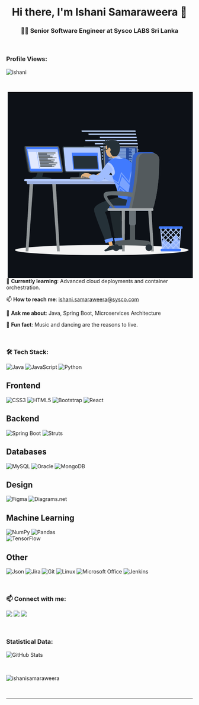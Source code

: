 <h1 align="center">Hi there, I'm Ishani Samaraweera 👋</h1>
<h3 align="center">👩‍💻 Senior Software Engineer at Sysco LABS Sri Lanka</h3>
<div align="center">

</div>
<br>
<p align="right"> <h3>Profile Views:</h3> <img src="https://komarev.com/ghpvc/?username=isam6241&label=Profile%20views&color=0e75b6&style=flat"
    alt="ishani" /> 
  </p>
<br>

<p><img align="right" src="https://github.com/isam6241/isam6241/blob/main/ishani.gif" alt="Ishani" /></p>

🌱 **Currently learning**: Advanced cloud deployments and container orchestration.

📫 **How to reach me**: ishani.samaraweera@sysco.com

💬 **Ask me about**: Java, Spring Boot, Microservices Architecture

🌟 **Fun fact**: Music and dancing are the reasons to live.

<br>

### 🛠 Tech Stack:

<p align="left">
    
![Java](https://img.shields.io/badge/java-%23ED8B00.svg?style=for-the-badge&logo=java&logoColor=white) 
![JavaScript](https://img.shields.io/badge/javascript-%23323330.svg?style=for-the-badge&logo=javascript&logoColor=%23F7DF1E) 
![Python](https://img.shields.io/badge/python-3670A0?style=for-the-badge&logo=python&logoColor=ffdd54)  

## Frontend
![CSS3](https://img.shields.io/badge/css3-%231572B6.svg?style=for-the-badge&logo=css3&logoColor=white) 
![HTML5](https://img.shields.io/badge/html5-%23E34F26.svg?style=for-the-badge&logo=html5&logoColor=white) 
![Bootstrap](https://img.shields.io/badge/bootstrap-%23563D7C.svg?style=for-the-badge&logo=bootstrap&logoColor=white) 
![React](https://img.shields.io/badge/react-%2320232a.svg?style=for-the-badge&logo=react&logoColor=%2361DAFB) 

## Backend
![Spring Boot](https://img.shields.io/badge/Spring%20Boot-6DB33F?style=for-the-badge&logo=springboot&logoColor=white)
![Struts](https://img.shields.io/badge/Struts-EE0000?style=for-the-badge&logo=apache&logoColor=white)

## Databases
![MySQL](https://img.shields.io/badge/MySQL-4479A1?style=for-the-badge&logo=mysql&logoColor=white)
![Oracle](https://img.shields.io/badge/Oracle-F80000?style=for-the-badge&logo=oracle&logoColor=white)
![MongoDB](https://img.shields.io/badge/MongoDB-47A248?style=for-the-badge&logo=mongodb&logoColor=white) 

## Design
![Figma](https://img.shields.io/badge/figma-%23F24E1E.svg?style=for-the-badge&logo=figma&logoColor=white) 
![Diagrams.net](https://img.shields.io/badge/Diagrams.net-F08705?style=for-the-badge&logo=diagrams.net&logoColor=white)


## Machine Learning
![NumPy](https://img.shields.io/badge/numpy-%23013243.svg?style=for-the-badge&logo=numpy&logoColor=white) 
![Pandas](https://img.shields.io/badge/pandas-%23150458.svg?style=for-the-badge&logo=pandas&logoColor=white)  
![TensorFlow](https://img.shields.io/badge/TensorFlow-%23FF6F00.svg?style=for-the-badge&logo=TensorFlow&logoColor=white)

## Other
![Json](https://img.shields.io/badge/json-5E5C5C?style=for-the-badge&logo=json&logoColor=white)
![Jira](https://img.shields.io/badge/Jira-0052CC?style=for-the-badge&logo=Jira&logoColor=white)
![Git](https://img.shields.io/badge/Git-F05032?style=for-the-badge&logo=git&logoColor=white)
![Linux](https://img.shields.io/badge/Linux-FCC624?style=for-the-badge&logo=linux&logoColor=black)
![Microsoft Office](https://img.shields.io/badge/Microsoft_Office-D83B01?style=for-the-badge&logo=microsoft-office&logoColor=white) 
![Jenkins](https://img.shields.io/badge/Jenkins-D24939?style=for-the-badge&logo=jenkins&logoColor=white)
</p>
</br>
<h3 align="left">📫 Connect with me:</h3>
<div align="left">

[<img src="https://img.shields.io/badge/linkedin-%230077B5.svg?&style=for-the-badge&logo=linkedin&logoColor=white" />](https://www.linkedin.com/in/ishanisamaraweera/) [<img src = "https://img.shields.io/badge/twitter-%2320A1F1.svg?&style=for-the-badge&logo=twitter&logoColor=white">](https://twitter.com/sa_ishani/)  [<img src = "https://img.shields.io/badge/facebook-%2320A1F1.svg?&style=for-the-badge&logo=facebook&logoColor=white">](https://www.facebook.com/ishoosa/)
</div>
<br>

<h3>Statistical Data:</h3>

![GitHub Stats](https://github-readme-stats.vercel.app/api?username=isam6241&show_icons=true&theme=radical)

<br>
<p><img align="center"
    src="https://github-readme-stats.vercel.app/api/top-langs?username=isam6241&show_icons=true&locale=en&layout=compact"
    alt="ishanisamaraweera" />
</p>
<br>

---
